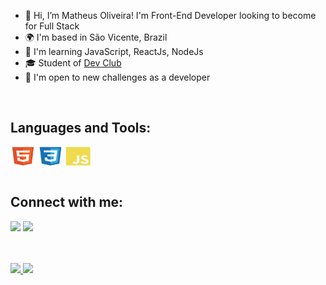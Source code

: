 <ul>
  <li>👋  Hi, I’m Matheus Oliveira! I'm Front-End Developer looking to become for Full Stack</li>
  <li>🌍  I'm based in São Vicente, Brazil</li>
  <li>🧠  I'm learning JavaScript, ReactJs, NodeJs</li>
  <li>🎓  Student of <a href="https://rodolfomori.com.br/devclub/">Dev Club</a></li>
  <li>💪  I'm open to new challenges as a developer</li>
  
    
</ul>
</div>
<div style="display: inline_block"><br>
<div> 
    <h2>Languages and Tools:</h2>
<img align="center" alt="Logo-HTML" height="30" width="40" src="https://raw.githubusercontent.com/devicons/devicon/master/icons/html5/html5-original.svg">
<img align="center" alt="Logo-CSS" height="30" width="40" src="https://raw.githubusercontent.com/devicons/devicon/master/icons/css3/css3-original.svg">
<img align="center" alt="Logo-Js" height="30" width="40" src="https://raw.githubusercontent.com/devicons/devicon/master/icons/javascript/javascript-plain.svg">
</div>

</div>
<div style="display: inline_block"><br>
<div> 
    <h2>Connect with me:</h2>
     
  <a href = "mailto:matheus.98562020@gmail.com"><img src="https://img.shields.io/badge/-Gmail-%23333?style=for-the-badge&logo=gmail&logoColor=white" target="_blank"></a>
<a href="https://www.linkedin.com/in/matheus-j-oliveira-379768237" target="_blank"><img src="https://img.shields.io/badge/-LinkedIn-%230077B5?style=for-the-badge&logo=linkedin&logoColor=white"></a>
</div>
  </div>
    <div style="display: inline_block"><br>
<div style="display: inline_block"><br>
  <a href="https://github.com/mathjuve">
  <img height="140px" src="https://github-readme-stats.vercel.app/api?username=mathjuve&show_icons=true&theme=dark&include_all_commits=true&count_private=true"/>
  <img height="140px" src="https://github-readme-stats.vercel.app/api/top-langs/?username=mathjuve&layout=compact&langs_count=7&theme=dark"/>
</div>
<div style="display: inline_block"><br>
</div>  

